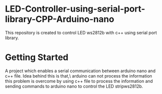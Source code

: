 # LED-Controller-using-serial-port-library-CPP-Arduino-nano
This repository is created to control LED ws2812b with c++ using serial port library. 

# Getting Started
A project which enables a serial communication between arduino nano and c++ file. Idea behind this is that,\ 
arduino can not process the information this problem is overcome by using c++ file to process the information and\
sending commands to arduino nano to control the LED stripws2812b.
